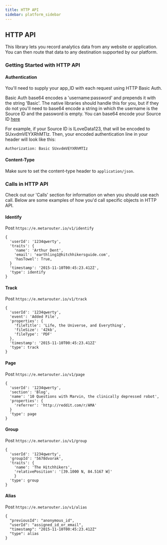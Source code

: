 ```yaml
---
title: HTTP API
sidebar: platform_sidebar
---
```


## HTTP API

This library lets you record analytics data from any website or application. You can then route that data to any destination supported by our platform.

### Getting Started with HTTP API

#### Authentication

You'll need to supply your app_ID with each request using HTTP Basic Auth.

Basic Auth base64 encodes a 'username:password' and prepends it with the string 'Basic'. The native libraries should handle this for you, but if they do not you'll need to base64 encode a string in which the username is the Source ID and the password is empty. You can base64 encode your Source ID [here](https://www.base64encode.org/)

For example, if your Source ID is ILoveData123, that will be encoded to SUxvdmVEYXRhMTIz. Then, your encoded authentication line in your header will look like this:

```
Authorization: Basic SUxvdmVEYXRhMTIz
```

#### Content-Type

Make sure to set the content-type header to `application/json`.

### Calls in HTTP API

Check out our 'Calls' section for information on when you should use each call. Below are some examples of how you'd call specific objects in HTTP API.

#### Identify

Post `https://e.metarouter.io/v1/identify`

```
{
  'userId': '1234qwerty',
  'traits': {
    'name': 'Arthur Dent',
    'email': 'earthling1@hitchhikersguide.com',
    'hasTowel': True,
  }
  'timestamp': '2015-11-10T00:45:23.412Z',
  'type': identify
}
```

#### Track

Post `https://e.metarouter.io/v1/track`

```
{
  'userId': '1234qwerty',
  'event': 'Added File',
  'properties': {
    'fileTitle': 'Life, the Universe, and Everything',
    'fileSize': '42kb',
    'fileType': 'PDF'
  },
  'timestamp': '2015-11-10T00:45:23.412Z'
  'type': track
}
```

#### Page

Post `https://e.metarouter.io/v1/page`

```
{
  'userId': '1234qwerty',
  'section': 'Blog',
  'name': '10 Questions with Marvin, the clinically depressed robot',
  'properties': {
    'referrer': 'http://reddit.com/r/AMA'
  }
  'type': page
}
```

#### Group

Post `https://e.metarouter.io/v1/group`

```
{
  'userId': '1234qwerty',
  'groupId': '5678dvorak',
  'traits': {
    'name': 'The Hitchhikers',
    'relativePosition': '[39.1000 N, 84.5167 W]'
    }
  'type': group
}
```

#### Alias

Post  `https://e.metarouter.io/v1/alias`

```
{
  "previousId": "anonymous_id",
  "userId": "assigned_id_or_email",
  "timestamp": "2015-11-10T00:45:23.412Z"
  "type": alias
}
```
